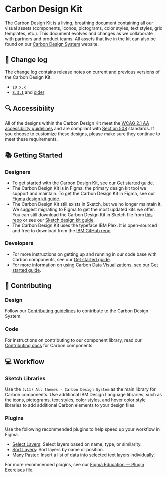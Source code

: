 # Carbon Design Kit

The Carbon Design Kit is a living, breathing document containing all our visual assets (components, iconos, pictograms, color styles, text styles, grid templates, etc.). This document evolves and changes as we collaborate with partners and product teams. All assets that live in the kit can also be found on our [Carbon Design System](http://carbondesignsystem.com/) website.

## 📝 Change log
The change log contains release notes on current and previous versions of the Carbon Design Kit. 
* [`10.x.x`](https://github.com/carbon-design-system/carbon-design-kit/releases/tag/v10.20.0)
* [`8.3.1`](https://github.ibm.com/carbon/design-kit/releases) and [older](https://github.ibm.com/Bluemix/design-kit/releases/tag/1.0.4)

## :mag: Accessibility
All of the designs within the Carbon Design Kit meet the [WCAG 2.1 AA accessibility guidelines](https://www.w3.org/TR/WCAG21/) and are compliant with [Section 508](https://www.section508.gov) standards. If you choose to customize these designs, please make sure they continue to meet these requirements.

## 📚 Getting Started

### Designers
* To get started with the Carbon Design Kit, see our [Get started guide](https://carbondesignsystem.com/designing/get-started/).
* The Carbon Design Kit is in Figma, the primary design kit tool we support and maintain. To get the Carbon Design Kit in Figma, see our [Figma design kit guide](https://carbondesignsystem.com/designing/kits/figma/).
* The Carbon Design Kit still exists in Sketch, but we no longer maintain it. We suggest migrating to Figma to get the most updated kits we offer. You can still download the Carbon Design Kit in Sketch file from [this repo](https://github.com/carbon-design-system/carbon-design-kit/tree/master/Carbon%20Design%20Kit%20-%20v11.0.0) or see our [Sketch design kit guide](https://carbondesignsystem.com/designing/kits/sketch/).
* The Carbon Design Kit uses the typeface IBM Plex. It is open-sourced and free to download from the [IBM GitHub repo](https://github.com/IBM/plex) 

### Developers 
* For more instructions on getting up and running in our code base with Carbon components, see our [Get started guide](https://carbondesignsystem.com/developing/react-tutorial/overview/).
* For more information on using Carbon Data Visualizations, see our [Get started guide](https://carbondesignsystem.com/data-visualization/getting-started/).

## 🌟 Contributing

### Design
Follow our [Contributing guidelines](https://github.com/carbon-design-system/carbon-design-kit/blob/master/CONTRIBUTING.md) to contribute to the Carbon Design System.

### Code
For instructions on contributing to our component library, read our [Contributing docs](https://github.com/carbon-design-system/carbon/blob/main/.github/CONTRIBUTING.md) for Carbon components. 


## 💻 Workflow

### Sketch Libraries
Use the `(v11) All themes - Carbon Design System` as the main library for Carbon components. Use additional IBM Design Language libraries, such as the icons, pictograms, text styles, color styles, and hover color style libraries to add additional Carbon elements to your design files. 

### Plugins
Use the following recommended plugins to help speed up your workflow in Figma. 
- [Select Layers](https://www.figma.com/community/plugin/799648692768237063/select-layers): Select layers based on name, type, or similarity.
- [Sort Layers](https://www.figma.com/community/plugin/767379414704079825/sort-layers): Sort layers by name or position.
- [Many Paster](https://www.figma.com/community/plugin/831936445397604629/many-paster): Insert a list of data into selected text layers individually.

For more recommended plugins, see our [Figma Education — Plugin Exercises](https://www.figma.com/design/gFHh67rjQFZlDMdNoqM1Ed/Plugin-Exercises?node-id=0-1&t=UgGRUirKj910RETz-0) file.

